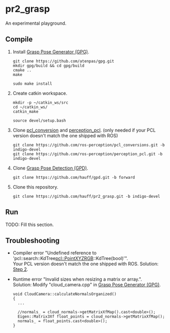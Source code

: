 # pr2_grasp

An experimental playground.

## Compile

1. Install [Grasp Pose Generator (GPG)](https://github.com/atenpas/gpg).
    ```
    git clone https://github.com/atenpas/gpg.git
    mkdir gpg/build && cd gpg/build
    cmake ..
    make

    sudo make install
    ```

2. Create catkin workspace.
    ```
    mkdir -p ~/catkin_ws/src
    cd ~/catkin_ws/
    catkin_make

    source devel/setup.bash
    ```

3. Clone [pcl_conversion](https://github.com/ros-perception/pcl_conversions) and
[perception_pcl](https://github.com/ros-perception/perception_pcl.git).
(only needed if your PCL version doesn't match the one shipped with ROS)
    ```
    git clone https://github.com/ros-perception/pcl_conversions.git -b indigo-devel
    git clone https://github.com/ros-perception/perception_pcl.git -b indigo-devel
    ```
  
4. Clone [Grasp Pose Detection (GPD)](https://github.com/hauff/gpd).
    ```
    git clone https://github.com/hauff/gpd.git -b forward
    ```

5. Clone this repository.
    ```
    git clone https://github.com/hauff/pr2_grasp.git -b indigo-devel
    ```

## Run

TODO: Fill this section.

## Troubleshooting

* Compiler error "Undefined reference to 'pcl::search::KdTree<pcl::PointXYZRGB>::KdTree(bool)'".  
  Your PCL version doesn't match the one shipped with ROS. Solution: [Step 2](#Compile).
  
* Runtime error "Invalid sizes when resizing a matrix or array.".  
  Solution: Modify "cloud_camera.cpp" in [Grasp Pose Generator (GPG)](https://github.com/atenpas/gpg).
    ```
    void CloudCamera::calculateNormalsOrganized()
    {
      ...

      //normals_ = cloud_normals->getMatrixXfMap().cast<double>();
      Eigen::Matrix3Xf float_points = cloud_normals->getMatrixXfMap();
      normals_ = float_points.cast<double>();
    }
    ```
